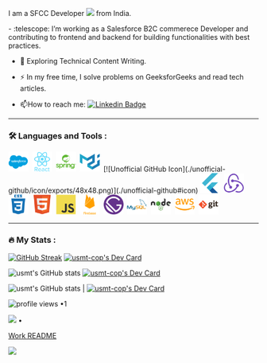 I am a SFCC Developer <img src="https://media.giphy.com/media/WUlplcMpOCEmTGBtBW/giphy.gif" width="30"> from India.

<p float="left">
  <p align="left">
- :telescope: I’m working as a Salesforce B2C commerece Developer and contributing to frontend and backend for building functionalities with best practices.

- :seedling: Exploring Technical Content Writing.

- :zap: In my free time, I solve problems on GeeksforGeeks and read tech articles.

- :mailbox:How to reach me: [![Linkedin Badge](https://img.shields.io/badge/-UsmtCop-blue?style=flat&logo=Linkedin&logoColor=white)](https://in.linkedin.com/in/teliudayram)



---

### :hammer_and_wrench: Languages and Tools :

<div>
  <img src="https://github.com/devicons/devicon/blob/master/icons/salesforce/salesforce-original.svg" title="Java" alt="Java" width="40" height="40"/>&nbsp;
  <img src="https://github.com/devicons/devicon/blob/master/icons/react/react-original-wordmark.svg" title="React" alt="React" width="40" height="40"/>&nbsp;
  <img src="https://github.com/devicons/devicon/blob/master/icons/spring/spring-original-wordmark.svg" title="Spring" alt="Spring" width="40" height="40"/>&nbsp;
  <img src="https://github.com/devicons/devicon/blob/master/icons/materialui/materialui-original.svg" title="Material UI" alt="Material UI" width="40" height="40"/>&nbsp;
  [![Unofficial GitHub Icon](./unofficial-github/icon/exports/48x48.png)](./unofficial-github#icon)
  <img src="https://github.com/devicons/devicon/blob/master/icons/flutter/flutter-original.svg" title="Flutter" alt="Flutter" width="40" height="40"/>&nbsp;
  <img src="https://github.com/devicons/devicon/blob/master/icons/redux/redux-original.svg" title="Redux" alt="Redux " width="40" height="40"/>&nbsp;
  <img src="https://github.com/devicons/devicon/blob/master/icons/css3/css3-plain-wordmark.svg"  title="CSS3" alt="CSS" width="40" height="40"/>&nbsp;
  <img src="https://github.com/devicons/devicon/blob/master/icons/html5/html5-original.svg" title="HTML5" alt="HTML" width="40" height="40"/>&nbsp;
  <img src="https://github.com/devicons/devicon/blob/master/icons/javascript/javascript-original.svg" title="JavaScript" alt="JavaScript" width="40" height="40"/>&nbsp;
  <img src="https://github.com/devicons/devicon/blob/master/icons/firebase/firebase-plain-wordmark.svg" title="Firebase" alt="Firebase" width="40" height="40"/>&nbsp;
  <img src="https://github.com/devicons/devicon/blob/master/icons/gatsby/gatsby-original.svg" title="Gatsby"  alt="Gatsby" width="40" height="40"/>&nbsp;
  <img src="https://github.com/devicons/devicon/blob/master/icons/mysql/mysql-original-wordmark.svg" title="MySQL"  alt="MySQL" width="40" height="40"/>&nbsp;
  <img src="https://github.com/devicons/devicon/blob/master/icons/nodejs/nodejs-original-wordmark.svg" title="NodeJS" alt="NodeJS" width="40" height="40"/>&nbsp;
  <img src="https://github.com/devicons/devicon/blob/master/icons/amazonwebservices/amazonwebservices-plain-wordmark.svg" title="AWS" alt="AWS" width="40" height="40"/>&nbsp;
  <img src="https://github.com/devicons/devicon/blob/master/icons/git/git-original-wordmark.svg" title="Git" **alt="Git" width="40" height="40"/>
</div>



---

### :fire: My Stats :

[![GitHub Streak](http://github-readme-streak-stats.herokuapp.com?user=usmt-cop&theme=dark&background=000000)](https://git.io/streak-stats)  <a href="https://app.daily.dev/usmt"><img src="https://api.daily.dev/devcards/2b7a94abbaa04fb89a0e5c4e69208d1e.png?r=37l" width="200" alt="usmt-cop's Dev Card"/></a>




<div>
 
    
  ![usmt's GitHub stats](https://github-readme-stats.vercel.app/api?username=usmt-cop&show_icons=true&theme=codeSTACKr)  <a align="right" href="https://app.daily.dev/usmt"><img src="https://api.daily.dev/devcards/2b7a94abbaa04fb89a0e5c4e69208d1e.png?r=37l" width="200" alt="usmt-cop's Dev Card"/></a>
    

<div>

![usmt's GitHub stats](https://github-readme-stats.vercel.app/api?username=usmt-cop&show_icons=true&theme=codeSTACKr) |  <a href="https://app.daily.dev/usmt"><img src="https://api.daily.dev/devcards/2b7a94abbaa04fb89a0e5c4e69208d1e.png?r=37l" width="200" alt="usmt-cop's Dev Card"/></a>


<p align="center">

  <img src="https://gpvc.arturio.dev/usmt-cop" alt="profile views"> •1  

  <a href="https://twitter.com/intent/follow?screen_name=CopUsmt&tw_p=followbutton"><img src="https://img.shields.io/twitter/follow/CopUsmt?label=%40CopUsmt&style=social"></a>  •

  <a href="https://github.com/usmt-cop/README">Work README</a> 
</p>

![](https://komarev.com/ghpvc/?username=usmt-cop&style=for-the-badge)
